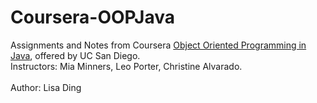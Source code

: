 # Coursera-OOPJava

Assignments and Notes from Coursera [Object Oriented Programming in Java](https://www.coursera.org/learn/object-oriented-java), offered by UC San Diego.    
Instructors: Mia Minners, Leo Porter, Christine Alvarado.
<br>
<br>
Author: Lisa Ding
